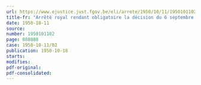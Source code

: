 ```yaml
---
url: https://www.ejustice.just.fgov.be/eli/arrete/1950/10/11/1950101102/justel
title-fr: "Arrêté royal rendant obligatoire la décision du 6 septembre 1950 de la commission paritaire nationale pour les entreprises agricoles"
date: 1950-10-11
source:
number: 1950101102
page: 888888
case: 1950-10-11/02
publication: 1950-10-18
starts:
modifies:
pdf-original:
pdf-consolidated:
---
```


